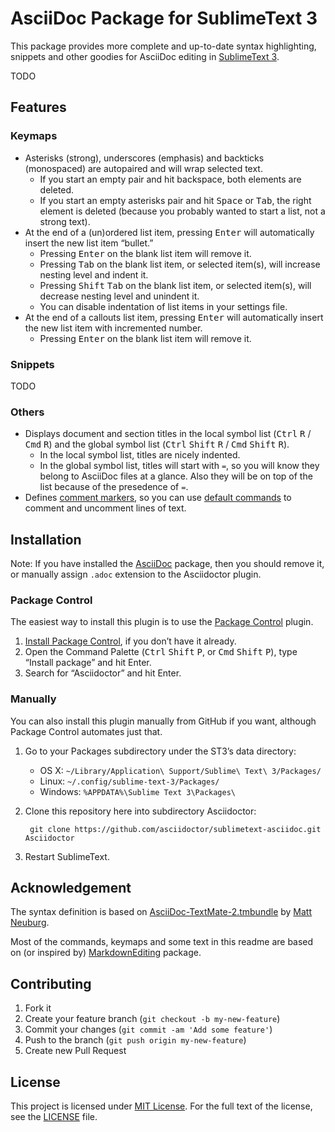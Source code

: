 # AsciiDoc Package for SublimeText 3

This package provides more complete and up-to-date syntax highlighting, snippets and other goodies for AsciiDoc editing in [SublimeText 3](http://www.sublimetext.com/3).

TODO

## Features

### Keymaps

* Asterisks (strong), underscores (emphasis) and backticks (monospaced) are autopaired and will wrap selected text.
    - If you start an empty pair and hit backspace, both elements are deleted.
    - If you start an empty asterisks pair and hit <kbd>Space</kbd> or <kbd>Tab</kbd>, the right element is deleted (because you probably wanted to start a list, not a strong text).
* At the end of a (un)ordered list item, pressing <kbd>Enter</kbd> will automatically insert the new list item “bullet.”
    - Pressing <kbd>Enter</kbd> on the blank list item will remove it.
    - Pressing <kbd>Tab</kbd> on the blank list item, or selected item(s), will increase nesting level and indent it.
    - Pressing <kbd>Shift</kbd> <kbd>Tab</kbd> on the blank list item, or selected item(s), will decrease nesting level and unindent it.
    - You can disable indentation of list items in your settings file.
* At the end of a callouts list item, pressing <kbd>Enter</kbd> will automatically insert the new list item with incremented number.
    - Pressing <kbd>Enter</kbd> on the blank list item will remove it.

### Snippets

TODO

### Others

* Displays document and section titles in the local symbol list (<kbd>Ctrl</kbd> <kbd>R</kbd> / <kbd>Cmd</kbd> <kbd>R</kbd>) and the global symbol list (<kbd>Ctrl</kbd> <kbd>Shift</kbd> <kbd>R</kbd> / <kbd>Cmd</kbd> <kbd>Shift</kbd> <kbd>R</kbd>).
    - In the local symbol list, titles are nicely indented.
    - In the global symbol list, titles will start with `=`, so you will know they belong to AsciiDoc files at a glance. Also they will be on top of the list because of the presedence of `=`.
* Defines [comment markers](http://docs.sublimetext.info/en/latest/reference/comments.html), so you can use [default commands](http://docs.sublimetext.info/en/latest/reference/comments.html#related-keyboard-shortcuts) to comment and uncomment lines of text.


## Installation

Note: If you have installed the [AsciiDoc](https://packagecontrol.io/packages/AsciiDoc) package, then you should remove it, or manually assign `.adoc` extension to the Asciidoctor plugin.

### Package Control

The easiest way to install this plugin is to use the [Package Control](https://packagecontrol.io/installation) plugin.

1. [Install Package Control](https://packagecontrol.io/installation), if you don’t have it already.
2. Open the Command Palette (<kbd>Ctrl</kbd> <kbd>Shift</kbd> <kbd>P</kbd>, or <kbd>Cmd</kbd> <kbd>Shift</kbd> <kbd>P</kbd>), type “Install package” and hit Enter.
3. Search for “Asciidoctor” and hit Enter.

### Manually

You can also install this plugin manually from GitHub if you want, although Package Control automates just that.

1. Go to your Packages subdirectory under the ST3’s data directory:
    * OS X: `~/Library/Application\ Support/Sublime\ Text\ 3/Packages/`
    * Linux: `~/.config/sublime-text-3/Packages/`
    * Windows: `%APPDATA%\Sublime Text 3\Packages\`
2. Clone this repository here into subdirectory Asciidoctor:

        git clone https://github.com/asciidoctor/sublimetext-asciidoc.git Asciidoctor
3. Restart SublimeText.


## Acknowledgement

The syntax definition is based on [AsciiDoc-TextMate-2.tmbundle](https://github.com/mattneub/AsciiDoc-TextMate-2.tmbundle) by [Matt Neuburg](https://github.com/mattneub).

Most of the commands, keymaps and some text in this readme are based on (or inspired by) [MarkdownEditing](https://github.com/SublimeText-Markdown/MarkdownEditing) package.

## Contributing

1. Fork it
2. Create your feature branch (`git checkout -b my-new-feature`)
3. Commit your changes (`git commit -am 'Add some feature'`)
4. Push to the branch (`git push origin my-new-feature`)
5. Create new Pull Request

## License

This project is licensed under [MIT License](http://opensource.org/licenses/MIT/).
For the full text of the license, see the [LICENSE](LICENSE) file.
